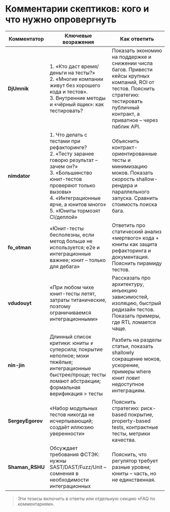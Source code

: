 # Комментарии скептиков: кого и что нужно опровергнуть

| Комментатор | Ключевые возражения | Как ответить |
|-------------|--------------------|--------------|
| **DjUmnik** | 1. «Кто даст время/деньги на тесты?»<br>2. «Многие компании живут без хорошего кода и тестов».<br>3. Внутренние методы и «чёрный ящик»: как тестировать? | Показать экономию на поддержке и снижении числа багов. Привести кейсы крупных компаний, ROI от тестов. Пояснить стратегию: тестировать публичный контракт, а приватное – через паблик API. |
| **nimdator** | 1. Что делать с тестами при рефакторинге?<br>2. «Тесту заранее говорю результат – зачем он?»<br>3. «Большинство юнит-тестов проверяют только вызовы»<br>4. «Интеграционные ярче, а юнитов много»<br>5. «Юниты тормозят CI/деплой» | Объяснить контракт-ориентированные тесты и минимизацию моков. Показать скорость shallow-рендера и параллельного запуска. Сравнить стоимость поиска бага. |
| **fo_otman** | «Юнит-тесты бесполезны, если метод больше не используется; e2e и интеграционные важнее; юнит – только для дебага» | Ответить про статический анализ «мертвого» кода + юниты как защита рефакторинга и документация. Пояснить пирамиду тестов. |
| **vdudouyt** | «При любом чихе юнит-тесты летят, затраты титанические, поэтому ограничиваемся интеграционными» | Рассказать про архитектуру, инъекцию зависимостей, изоляцию, быстрый редизайн тестов. Показать примеры, где RTL ломается чаще.
| **nin-jin** | Длинный список критики: юниты ≠ суперсила; покрытие неполное; моки тяжёлые; интеграционные быстрее/проще; тесты ломают абстракции; формальная верификация > тесты | Разбить на разделы статьи, показать shallowly сокращение моков, ускорение, примеры where юнит ловит недоступное интеграциям. |
| **SergeyEgorov** | «Набор модульных тестов никогда не исчерпывающий; создаёт иллюзию уверенности» | Пояснить стратегию: риск-based покрытие, property-based tests, контрактные тесты, метрики качества. |
| **Shaman_RSHU** | Обсуждает требования ФСТЭК: нужны SAST/DAST/Fuzz/Unit – сомнения в необходимости интеграционных | Пояснить, что регулятор требует разные уровни; юниты – часть, но не единственная. |

> Эти тезисы включить в ответы или отдельную секцию «FAQ по комментариям».
